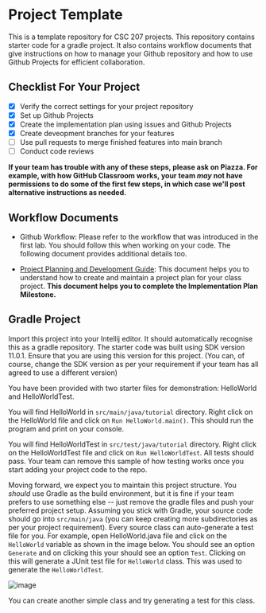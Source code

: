 # Project Template

This is a template repository for CSC 207 projects. 
This repository contains starter code for a gradle project.
It also contains workflow documents that give instructions on how to manage your Github repository and how to use Github Projects for efficient collaboration.

## Checklist For Your Project
- [X] Verify the correct settings for your project repository
- [X] Set up Github Projects
- [X] Create the implementation plan using issues and Github Projects
- [X] Create deveopment branches for your features
- [ ] Use pull requests to merge finished features into main branch
- [ ] Conduct code reviews

**If your team has trouble with any of these steps, please ask on Piazza. For example, with how GitHub Classroom works, your team *may* not have permissions to do some of the first few steps, in which case we'll post alternative instructions as needed.**

## Workflow Documents

* Github Workflow: Please refer to the workflow that was introduced in the first lab. You should follow this when working on your code. The following document provides additional details too.

* [Project Planning and Development Guide](project_plan_dev.md): This document helps you to understand how to create and maintain a project plan for your class project. **This document helps you to complete the Implementation Plan Milestone.**

## Gradle Project
Import this project into your Intellij editor. It should automatically recognise this as a gradle repository.
The starter code was built using SDK version 11.0.1. Ensure that you are using this version for this project. (You can, of course, change the SDK version as per your requirement if your team has all agreed to use a different version)

You have been provided with two starter files for demonstration: HelloWorld and HelloWorldTest.

You will find HelloWorld in `src/main/java/tutorial` directory. Right click on the HelloWorld file and click on `Run HelloWorld.main()`.
This should run the program and print on your console.

You will find HelloWorldTest in `src/test/java/tutorial` directory. Right click on the HelloWorldTest file and click on `Run HelloWorldTest`.
All tests should pass. Your team can remove this sample of how testing works once you start adding your project code to the repo.

Moving forward, we expect you to maintain this project structure. You *should* use Gradle as the build environment, but it is fine if your team prefers to use something else -- just remove the gradle files and push your preferred project setup. Assuming you stick with Gradle, your source code should go into `src/main/java` (you can keep creating more subdirectories as per your project requirement). Every source class can auto-generate a test file for you. For example, open HelloWorld.java file and click on the `HelloWorld` variable as shown in the image below. You should see an option `Generate` and on clicking this your should see an option `Test`. Clicking on this will generate a JUnit test file for `HelloWorld` class. This was used to generate the `HelloWorldTest`.

![image](https://user-images.githubusercontent.com/5333020/196066655-d3c97bf4-fdbd-46b0-b6ae-aeb8dbcf351d.png)

You can create another simple class and try generating a test for this class.
